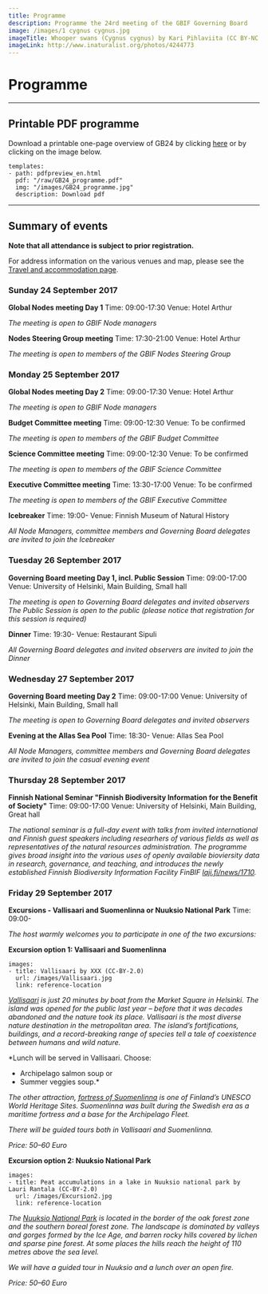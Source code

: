```yaml
---
title: Programme
description: Programme the 24rd meeting of the GBIF Governing Board 
image: /images/1 cygnus cygnus.jpg
imageTitle: Whooper swans (Cygnus cygnus) by Kari Pihlaviita (CC BY-NC 4.0)
imageLink: http://www.inaturalist.org/photos/4244773
---
```


# Programme

<!-- toc -->
<!-- tocstop -->

-----------------------

## Printable PDF programme
Download a printable one-page overview of GB24 by clicking [here](/raw/GB24_programme.pdf) or by clicking on the image below.

```styledYaml
templates:
- path: pdfpreview_en.html
  pdf: "/raw/GB24_programme.pdf"
  img: "/images/GB24_programme.jpg"
  description: Download pdf
```

-----------------------

## Summary of events

**Note that all attendance is subject to prior registration.**

For address information on the various venues and map, please see the [Travel and accommodation page](../travel-accommodation/).

### Sunday 24 September 2017

**Global Nodes meeting Day 1**
Time: 09:00-17:30
Venue: Hotel Arthur

*The meeting is open to GBIF Node managers*

**Nodes Steering Group meeting**
Time: 17:30-21:00
Venue: Hotel Arthur

*The meeting is open to members of the GBIF Nodes Steering Group*


### Monday 25 September 2017

**Global Nodes meeting Day 2**
Time: 09:00-17:30
Venue: Hotel Arthur

*The meeting is open to GBIF Node managers*

**Budget Committee meeting**
Time: 09:00-12:30
Venue: To be confirmed

*The meeting is open to members of the GBIF Budget Committee*

**Science Committee meeting**
Time: 09:00-12:30
Venue: To be confirmed

*The meeting is open to members of the GBIF Science Committee*

**Executive Committee meeting**
Time: 13:30-17:00
Venue: To be confirmed

*The meeting is open to members of the GBIF Executive Committee*

**Icebreaker**
Time: 19:00-
Venue: Finnish Museum of Natural History

*All Node Managers, committee members and Governing Board delegates are invited to join the Icebreaker*


### Tuesday 26 September 2017

**Governing Board meeting Day 1, incl. Public Session**
Time: 09:00-17:00
Venue: University of Helsinki, Main Building, Small hall

*The meeting is open to Governing Board delegates and invited observers*
*The Public Session is open to the public (please notice that registration for this session is required)*

**Dinner**
Time: 19:30-
Venue: Restaurant Sipuli

*All Governing Board delegates and invited observers are invited to join the Dinner*


### Wednesday 27 September 2017

**Governing Board meeting Day 2**
Time: 09:00-17:00
Venue: University of Helsinki, Main Building, Small hall

*The meeting is open to Governing Board delegates and invited observers*

**Evening at the Allas Sea Pool**
Time: 18:30-
Venue: Allas Sea Pool

*All Node Managers, committee members and Governing Board delegates are invited to join the casual evening event*


### Thursday 28 September 2017

**Finnish National Seminar "Finnish Biodiversity Information for the Benefit of Society"**
Time: 09:00-17:00
Venue: University of Helsinki, Main Building, Great hall

*The national seminar is a full-day event with talks from invited international and Finnish guest speakers including researhers of various fields as well as representatives of the natural resources administration. The programme gives broad insight into the various uses of openly available bioviersity data in research, governance, and teaching, and introduces the newly established Finnish Biodiversity Information Facility FinBIF [laji.fi/news/1710](https://laji.fi/news/1710).*


### Friday 29 September 2017

**Excursions - Vallisaari and Suomenlinna or Nuuksio National Park**
Time: 09:00-

*The host warmly welcomes you to participate in one of the two excursions:*

**Excursion option 1: Vallisaari and Suomenlinna**
```styledYaml
images:
- title: Vallisaari by XXX (CC-BY-2.0)
  url: /images/Vallisaari.jpg
  link: reference-location
```

*[Vallisaari](http://www.nationalparks.fi/vallisaari) is just 20 minutes by boat from the Market Square in Helsinki. The island was opened for the public last year – before that it was decades abandoned and the nature took its place. Vallisaari is the most diverse nature destination in the metropolitan area. The island’s fortifications, buildings, and a record-breaking range of species tell a tale of coexistence between humans and wild nature.*

*Lunch will be served in Vallisaari.
Choose: 
-	Archipelago salmon soup or 
-	Summer veggies soup.*

*The other attraction, [fortress of Suomenlinna](http://www.suomenlinna.fi/en/) is one of Finland’s UNESCO World Heritage Sites. Suomenlinna was built during the Swedish era as a maritime fortress and a base for the Archipelago Fleet.* 

*There will be guided tours both in Vallisaari and Suomenlinna.*

*Price: 50–60 Euro* 

**Excursion option 2: Nuuksio National Park**
```styledYaml
images:
- title: Peat accumulations in a lake in Nuuksio national park by Lauri Rantala (CC-BY-2.0)
  url: /images/Excursion2.jpg
  link: reference-location
```

*The [Nuuksio National Park](http://www.nationalparks.fi/nuuksionp) is located in the border of the oak forest zone and the southern boreal forest zone. The landscape is dominated by valleys and gorges formed by the Ice Age, and barren rocky hills covered by lichen and sparse pine forest. At some places the hills reach the height of 110 metres above the sea level.*

*We will have a guided tour in Nuuksio and a lunch over an open fire.*

*Price: 50–60 Euro*
